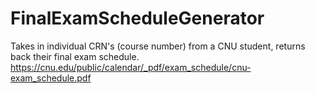 # FinalExamScheduleGenerator
Takes in individual CRN's (course number) from a CNU student, returns back their final exam schedule. 
https://cnu.edu/public/calendar/_pdf/exam_schedule/cnu-exam_schedule.pdf